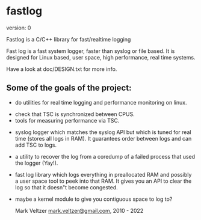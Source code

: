fastlog
=======

version: 0

Fastlog is a C/C++ library for fast/realtime logging


Fast log is a fast system logger, faster than syslog or file based.
It is designed for Linux based, user space, high performance, real time
systems.

Have a look at doc/DESIGN.txt for more info.

Some of the goals of the project:
---------------------------------
* do utilities for real time logging and performance monitoring on linux.
- check that TSC is synchronized between CPUS.
- tools for measuring performance via TSC.
* syslog logger which matches the syslog API but which is tuned for real time
(stores all logs in RAM).
It guarantees order between logs and can add TSC to logs.
* a utility to recover the log from a coredump of a failed process that used the
logger (Yay!).
* fast log library which logs everything in preallocated RAM and possibly
a user space tool to peek into that RAM.
It gives you an API to clear the log so that it doesn"t become congested.
* maybe a kernel module to give you contiguous space to log to?


	Mark Veltzer <mark.veltzer@gmail.com>, 2010 - 2022
